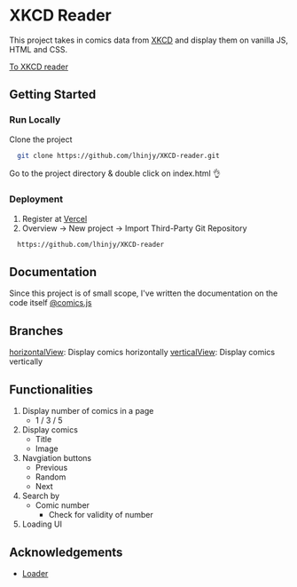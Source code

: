 # XKCD Reader

This project takes in comics data from [XKCD](https://xkcd.vercel.app/) and display them on vanilla JS, HTML and CSS.

[To XKCD reader](https://xkcd-reader-lhinjy.vercel.app/)

## Getting Started

### Run Locally

Clone the project

```bash
  git clone https://github.com/lhinjy/XKCD-reader.git
```

Go to the project directory & double click on index.html 👌

### Deployment

1. Register at [Vercel](https://vercel.com/)
2. Overview &rarr; New project &rarr; Import Third-Party Git Repository

```bash
  https://github.com/lhinjy/XKCD-reader
```

## Documentation

Since this project is of small scope, I've written the documentation on the code itself [@comics.js](https://github.com/lhinjy/XKCD-reader/blob/29101ac1f643a9c9643d6bc007666d46c01c53fb/js/comics.js)

## Branches

[horizontalView](https://github.com/lhinjy/XKCD-reader/tree/horizontalView): Display comics horizontally
[verticalView](https://github.com/lhinjy/XKCD-reader/tree/verticalView): Display comics vertically

## Functionalities

1. Display number of comics in a page
   - 1 / 3 / 5
2. Display comics
   - Title
   - Image
3. Navgiation buttons
   - Previous
   - Random
   - Next
4. Search by
   - Comic number
     - Check for validity of number
5. Loading UI

## Acknowledgements

- [Loader](https://loading.io/css/)

